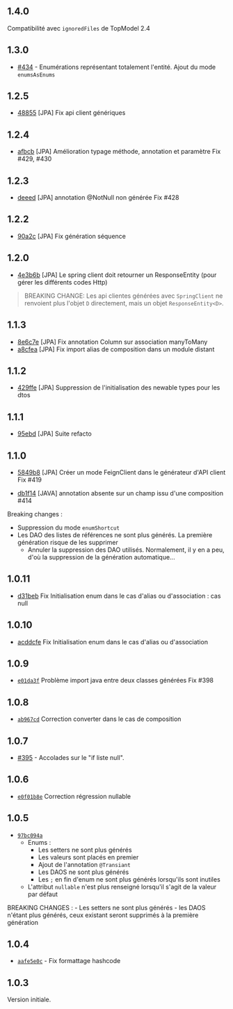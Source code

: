 ## 1.4.0

Compatibilité avec `ignoredFiles` de TopModel 2.4

## 1.3.0

- [#434](https://github.com/klee-contrib/topmodel/pull/434) - Enumérations représentant totalement l'entité. Ajout du mode `enumsAsEnums`

## 1.2.5

- [48855](https://github.com/klee-contrib/topmodel/commit/48855ffee1a89e8157770b720c3dbc72aa563241) [JPA] Fix api client génériques

## 1.2.4

- [afbcb](https://github.com/klee-contrib/topmodel/commit/afbcbd1801f334cf660dfceba430ec0090eb8bbd) [JPA] Amélioration typage méthode, annotation et paramètre Fix #429, #430

## 1.2.3

- [deeed](https://github.com/klee-contrib/topmodel/commit/deeed8d1703ee0009d642b681469f01a65abcabb) [JPA] annotation @NotNull non générée Fix #428


## 1.2.2

- [90a2c](https://github.com/klee-contrib/topmodel/commit/90a2c757fd7580dddd0bce938374db702db853a2) [JPA] Fix génération séquence

## 1.2.0

- [4e3b6b](https://github.com/klee-contrib/topmodel/commit/4e3b6b7072937a40aa0717b585c0bf231908d5e7) [JPA] Le spring client doit retourner un ResponseEntity (pour gérer les différents codes Http)

> BREAKING CHANGE: Les api clientes générées avec `SpringClient` ne renvoient plus l'objet `D` directement, mais un objet `ResponseEntity<D>`.

## 1.1.3

- [8e6c7e](https://github.com/klee-contrib/topmodel/commit/8e6c7e91211edf29108254fc0aef630157c69c90) [JPA] Fix annotation Column sur association manyToMany
- [a8cfea](https://github.com/klee-contrib/topmodel/commit/a8cfea155d4bcfe6d196cd9e8de2e529d16dea98) [JPA] Fix import alias de composition dans un module distant


## 1.1.2

- [429ffe](https://github.com/klee-contrib/topmodel/commit/429ffe4fc8c135fa4b13d36300b7875b7568206d) [JPA] Suppression de l'initialisation des newable types pour les dtos

## 1.1.1

- [95ebd](https://github.com/klee-contrib/topmodel/commit/95ebd7e79a6e482aaa6b7268fd6efe3084a26ff1) [JPA] Suite refacto

## 1.1.0

- [5849b8](https://github.com/klee-contrib/topmodel/commit/5849b8a30aa2a69954bc9fd2a6d2957ae1c52a82) [JPA] Créer un mode FeignClient dans le générateur d'API client
  Fix #419

- [db1f14](https://github.com/klee-contrib/topmodel/commit/db1f14fd5aa5e71f9667a448f419dfa5838b42dc) [JAVA] annotation absente sur un champ issu d'une composition #414

Breaking changes :
- Suppression du mode `enumShortcut`
- Les DAO des listes de références ne sont plus générés. La première génération risque de les supprimer
  - Annuler la suppression des DAO utilisés. Normalement, il y en a peu, d'où la suppression de la génération automatique...

## 1.0.11
- [d31beb](https://github.com/klee-contrib/topmodel/commit/d31beb5e0d42178e62f6b19316abcbbccde8884d) Fix Initialisation enum dans le cas d'alias ou d'association : cas null

## 1.0.10
- [acddcfe](https://github.com/klee-contrib/topmodel/commit/acddcfe1ed07577a7188768d674ee805764da6d4) Fix Initialisation enum dans le cas d'alias ou d'association

## 1.0.9

- [`e01da3f`](https://github.com/klee-contrib/topmodel/commit/e01da3f1d3b8c0dc39fe1eb8e206b953efb4b882) Problème import java entre deux classes générées Fix #398

## 1.0.8

- [`ab967cd`](https://github.com/klee-contrib/topmodel/commit/ab967cd621e914618d141d62d5182f113fbc306c) Correction converter dans le cas de composition

## 1.0.7

- [#395](https://github.com/klee-contrib/topmodel/pull/395) - Accolades sur le "if liste null".

## 1.0.6

- [`e0f01b8e`](https://github.com/klee-contrib/topmodel/commit/e0f01b8ea3d404aa196cfacd85f85564462bf581) Correction régression nullable

## 1.0.5

- [`97bc094a`](https://github.com/klee-contrib/topmodel/commit/97bc094a94e52167fd0bb86d1aca5308dbfc0593)
  - Enums :
    - Les setters ne sont plus générés
    - Les valeurs sont placés en premier
    - Ajout de l'annotation `@Transiant`
    - Les DAOS ne sont plus générés
    - Les `;` en fin d'enum ne sont plus générés lorsqu'ils sont inutiles
  - L'attribut `nullable` n'est plus renseigné lorsqu'il s'agit de la valeur par défaut

BREAKING CHANGES : - Les setters ne sont plus générés - les DAOS n'étant plus générés, ceux existant seront supprimés à la première génération

## 1.0.4

- [`aafe5e0c`](https://github.com/klee-contrib/topmodel/commit/aafe5e0c0b286a610e783d41d06da9ff74232c6a) - Fix formattage hashcode

## 1.0.3

Version initiale.
